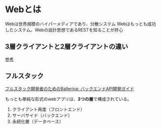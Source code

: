 # Webとは

Webは世界規模のハイパーメディアであり、分散システム
Webはもっとも成功したシステム。Webの設計思想であるRESTを知ることが肝心

## 3層クライアントと2層クライアントの違い

[参考](https://itmanabi.com/3-layer-2-layer/)



## フルスタック

[フルスタック開発者のためのBallerina: バックエンドAPI開発ガイド](https://www.infoq.com/jp/articles/ballerina-fullstack-rest-api/?itm_source=infoq&itm_medium=related_content_link&itm_campaign=relatedContent_news_clk)

もっとも単純な形式のwebアプリは、**3つの層**で構成されている。

1. クライアント再度（フロントエンド）
2. サーバサイド（バックエンド）
3. 永続化層（データベース）

